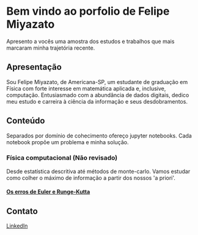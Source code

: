 # Bem vindo ao porfolio de Felipe Miyazato
Apresento a vocês uma amostra dos estudos e trabalhos que mais marcaram minha trajetória recente.

## Apresentação
Sou Felipe Miyazato, de Americana-SP, um estudante de graduação em Física com forte interesse em matemática aplicada e, inclusive, computação. Entusiasmado com a abundância de dados digitais, dedico meu estudo e carreira à ciência da informação e seus desdobramentos.

## Conteúdo
Separados por domínio de cohecimento ofereço jupyter notebooks. Cada notebook propõe um problema e minha solução.

### Física computacional (Não revisado)
Desde estatística descritiva até métodos de monte-carlo. Vamos estudar como colher o máximo de informação a partir dos nossos 'a priori'.

#### [Os erros de Euler e Runge-Kutta](https://github.com/felipe-gm/portfolio/blob/master/fisica_computacional/erros_euler_rk.ipynb)

## Contato
[LinkedIn](https://www.linkedin.com/in/felipe-miyazato-8423ba116/)
